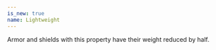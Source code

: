 ```yaml
---
is_new: true
name: Lightweight
---
```

Armor and shields with this property have their weight reduced by half.